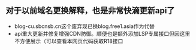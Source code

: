 ## 对于以前域名更换解释，也是非常快滴更新api了
- blog-cu.sbcnsb.cn这个废弃现已换blog.free1.asia作为代替
- api重大更新并修复增强CDN防御。顺便也是额外添加LSP专属接口但因这里不方便展示（可以查看本网页代码获取R18接口
<!--如有特殊要求可以尝试R18接口https://blog.free1.asia/blogs/R18-->